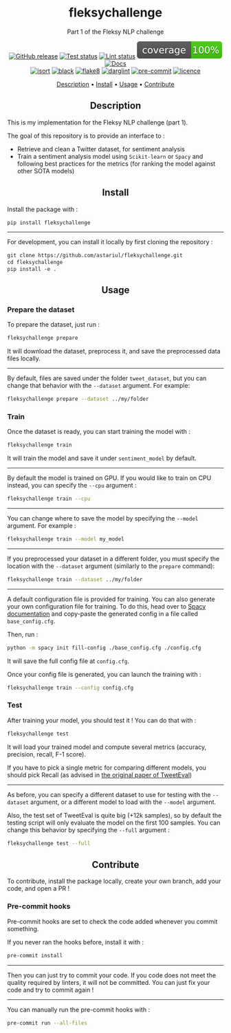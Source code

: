 <h1 align="center">fleksychallenge</h1>
<p align="center">
Part 1 of the Fleksy NLP challenge
</p>

<p align="center">
    <a href="https://github.com/astariul/pytere/releases"><img src="https://img.shields.io/github/release/astariul/pytere.svg" alt="GitHub release" /></a>
    <a href="https://github.com/astariul/pytere/actions/workflows/pytest.yaml"><img src="https://github.com/astariul/pytere/actions/workflows/pytest.yaml/badge.svg" alt="Test status" /></a>
    <a href="https://github.com/astariul/pytere/actions/workflows/lint.yaml"><img src="https://github.com/astariul/pytere/actions/workflows/lint.yaml/badge.svg" alt="Lint status" /></a>
    <img src=".github/badges/coverage.svg" alt="Coverage status" />
    <a href="https://astariul.github.io/pytere"><img src="https://img.shields.io/website?down_message=failing&label=docs&up_color=green&up_message=passing&url=https%3A%2F%2Fastariul.github.io%2Fpytere" alt="Docs" /></a>
    <br>
    <a href="https://pycqa.github.io/isort/"><img src="https://img.shields.io/badge/%20imports-isort-%231674b1?style=flat" alt="isort" /></a>
    <a href="https://github.com/psf/black"><img src="https://img.shields.io/badge/code%20style-black-000000.svg" alt="black" /></a>
    <a href="https://github.com/PyCQA/flake8"><img src="https://img.shields.io/badge/code%20style-flake8-blue" alt="flake8" /></a>
    <a href="https://github.com/terrencepreilly/darglint"><img src="https://img.shields.io/badge/docstrings-darglint-blue" alt="darglint" /></a>
    <a href="https://github.com/pre-commit/pre-commit"><img src="https://img.shields.io/badge/pre--commit-enabled-brightgreen?logo=pre-commit&logoColor=white" alt="pre-commit"></a>
    <a href="https://github.com/astariul/pytere/blob/main/LICENSE"><img src="https://img.shields.io/badge/License-MIT-yellow.svg" alt="licence" /></a>
</p>

<p align="center">
  <a href="#description">Description</a> •
  <a href="#install">Install</a> •
  <a href="#usage">Usage</a> •
  <a href="#contribute">Contribute</a>
</p>


<h2 align="center">Description</h2>

This is my implementation for the Fleksy NLP challenge (part 1).

The goal of this repository is to provide an interface to :

* Retrieve and clean a Twitter dataset, for sentiment analysis
* Train a sentiment analysis model using `Scikit-learn` or `Spacy` and following best practices for the metrics (for ranking the model against other SOTA models)


<h2 align="center">Install</h2>

Install the package with :


```
pip install fleksychallenge
```

---

For development, you can install it locally by first cloning the repository :

```
git clone https://github.com/astariul/fleksychallenge.git
cd fleksychallenge
pip install -e .
```


<h2 align="center">Usage</h2>

### Prepare the dataset

To prepare the dataset, just run :

```bash
fleksychallenge prepare
```

It will download the dataset, preprocess it, and save the preprocessed data files locally.

---

By default, files are saved under the folder `tweet_dataset`, but you can change that behavior with the `--dataset` argument. For example:

```bash
fleksychallenge prepare --dataset ../my/folder
```

### Train

Once the dataset is ready, you can start training the model with :

```bash
fleksychallenge train
```

It will train the model and save it under `sentiment_model` by default.

---

By default the model is trained on GPU. If you would like to train on CPU instead, you can specify the `--cpu` argument :

```bash
fleksychallenge train --cpu
```

---

You can change where to save the model by specifying the `--model` argument. For example :

```bash
fleksychallenge train --model my_model
```

---

If you preprocessed your dataset in a different folder, you must specify the location with the `--dataset` argument (similarly to the `prepare` command):

```bash
fleksychallenge train --dataset ../my/folder
```

---

A default configuration file is provided for training. You can also generate your own configuration file for training. To do this, head over to [Spacy documentation](https://spacy.io/usage/training#quickstart) and copy-paste the generated config in a file called `base_config.cfg`.

Then, run :

```bash
python -m spacy init fill-config ./base_config.cfg ./config.cfg
```

It will save the full config file at `config.cfg`.

Once your config file is generated, you can launch the training with :

```bash
fleksychallenge train --config config.cfg
```

### Test

After training your model, you should test it ! You can do that with :

```bash
fleksychallenge test
```

It will load your trained model and compute several metrics (accuracy, precision, recall, F-1 score).

If you have to pick a single metric for comparing different models, you should pick Recall (as advised in [the original paper of TweetEval](https://arxiv.org/pdf/2010.12421.pdf))

---

As before, you can specify a different dataset to use for testing with the `--dataset` argument, or a different model to load with the `--model` argument.

Also, the test set of TweetEval is quite big (+12k samples), so by default the testing script will only evaluate the model on the first 100 samples. You can change this behavior by specifying the `--full` argument :

```bash
fleksychallenge test --full
```


<h2 align="center">Contribute</h2>

To contribute, install the package locally, create your own branch, add your code, and open a PR !

### Pre-commit hooks

Pre-commit hooks are set to check the code added whenever you commit something.

If you never ran the hooks before, install it with :

```bash
pre-commit install
```

---

Then you can just try to commit your code. If you code does not meet the quality required by linters, it will not be committed. You can just fix your code and try to commit again !

---

You can manually run the pre-commit hooks with :

```bash
pre-commit run --all-files
```
